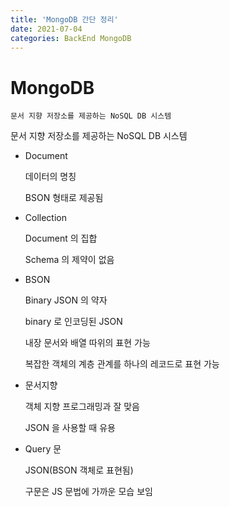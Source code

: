 ```yaml
---
title: 'MongoDB 간단 정리'
date: 2021-07-04
categories: BackEnd MongoDB
---
```


# MongoDB

    문서 지향 저장소를 제공하는 NoSQL DB 시스템

문서 지향 저장소를 제공하는 NoSQL DB 시스템

- Document

  데이터의 명칭

  BSON 형태로 제공됨

- Collection

  Document 의 집합

  Schema 의 제약이 없음

- BSON

  Binary JSON 의 약자

  binary 로 인코딩된 JSON

  내장 문서와 배열 따위의 표현 가능

  복잡한 객체의 계층 관계를 하나의 레코드로 표현 가능

- 문서지향

  객체 지향 프로그래밍과 잘 맞음

  JSON 을 사용할 때 유용

- Query 문

  JSON(BSON 객체로 표현됨)

  구문은 JS 문법에 가까운 모습 보임
